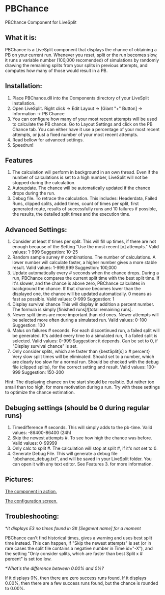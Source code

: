 # PBChance
PBChance Component for LiveSplit

## What it is:

PBChance is a LiveSplit component that displays the chance of obtaining a PB on your current run. Whenever you reset, split or the run becomes slow, it runs a variable number (100,000 recomended) of simulations by randomly drawing the remaining splits from your splits in previous attempts, and computes how many of those would result in a PB.

## Installation:

1. Place PBChance.dll into the Components directory of your LiveSplit installation.
2. Open LiveSplit. Right click -> Edit Layout -> [Giant "+" Button] -> Information -> PB Chance
3. You can configure how many of your most recent attempts will be used to calculate the PB chance. Go to Layout Settings and click on the PB Chance tab. You can either have it use a percentage of your most recent attempts, or just a fixed number of your most recent attempts.
4. Read bellow for advanced settings.
5. Speedrun!

## Features

1. The calculation will perform in background in an own thread. Even if the number of calculations is set to a high number, LiveSplit will not be stopped during the calculation.
2. Autoupdate. The chance will be automatically updated if the chance drops during the run.
3. Debug file. To retrace the calculation. This includes: Headerdata, Failed Runs, clipped splits, added times, count of times per split, first generated route, results of successfully runs and 10 failures if possible, the results, the detailed split times and the execution time.

## Advanced Settings:

1. Consider at least # times per split.
This will fill up times, if there are not enough because of the Setting "Use the most recent [x] attempts."
Valid values: 1-999 Suggestion: 10-25
2. Random sample survey # combinations.
The number of calculations. A lower number will calculate faster, a higher number gives a more stable result.
Valid values: 1-999,999 Suggestion: 100,000
3. Update automatically every # seconds when the chance drops.
During a run, PBChance compares the current split time with the best split time. If it's slower, and the chance is above zero, PBChance calculates in background the chance. If that chance becomes lower than the displayed one, the chance will be updated automatically. 0 means as fast as possible.
Valid values: 0-999 Suggestion: 1
4. Display survival chance
This will display in addition a percent number. The formula is simply [finished runs]/[total remaining runs].
5. Newer split times are more important than old ones.
Newer attempts will be selected more often during a simulated run.
Valid values: 0-100 Suggestion: 100
6. Malus on failures # seconds.
For each discontinued run, a failed split will be generated. It's added every time to a simulated run, if a failed split is selected.
Valid values: 0-999 Suggestion: it depends. Can be set to 0, if "Display survival chance" is set.
7. Only consider splits, which are faster than {bestSplit[s] x # percent}
Very slow split times will be eliminated. Should set to a number, which are clearly too slow for a normal run. Should be checked with the debug file (clipped splits), for the correct setting and result.
Valid values: 100-999 Suggestion: 150-200

Hint: The displaying chance on the start should be realistic. But rather too small than too high, for more motivation during a run. Try with these settings to optimize the chance estimation.

## Debuging settings (should be 0 during regular runs)

1. Timedifference # seconds.
This will simply adds to the pb-time.
Valid values: -86400-86400 (24h)
2. Skip the newest attempts #.
To see how high the chance was before.
Valid values: 0-99999
3. Only calc to split #.
The calculation will stop at split #, if it's not set to 0.
4. Generate Debug File.
This will generate a debug file "pbchance_debug.txt", and will be saved in your LiveSplit folder. You can open it with any text editor. See Features 3. for more information.

## Pictures:

[The component in action.](http://i.imgur.com/YIjln5P.png)

[The configuration screen.](https://ibb.co/hcZFV0)

## Troubleshooting:

**It displays E3 no times found in S# [Segment name] for a moment*

PBChance can't find historical times, gives a warning and uses best split time instead. This can happen, if "Skip the newest attempts" is set (or in rare cases the split file contains a negative number in Time id="-X"), and the setting "Only consider splits, which are faster than best Split x # percent" is set too low.

**What's the difference between 0.00% and 0%?*

If it displays 0%, then there are zero success runs found. If it displays 0.00%, then there are a few success runs found, but the chance is rounded to 0.00%.
